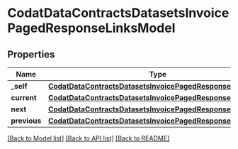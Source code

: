# CodatDataContractsDatasetsInvoicePagedResponseLinksModel

## Properties
Name | Type | Description | Notes
------------ | ------------- | ------------- | -------------
**_self** | [**CodatDataContractsDatasetsInvoicePagedResponseHrefModel**](CodatDataContractsDatasetsInvoicePagedResponseHrefModel.md) |  | [optional] 
**current** | [**CodatDataContractsDatasetsInvoicePagedResponseHrefModel**](CodatDataContractsDatasetsInvoicePagedResponseHrefModel.md) |  | [optional] 
**next** | [**CodatDataContractsDatasetsInvoicePagedResponseHrefModel**](CodatDataContractsDatasetsInvoicePagedResponseHrefModel.md) |  | [optional] 
**previous** | [**CodatDataContractsDatasetsInvoicePagedResponseHrefModel**](CodatDataContractsDatasetsInvoicePagedResponseHrefModel.md) |  | [optional] 

[[Back to Model list]](../README.md#documentation-for-models) [[Back to API list]](../README.md#documentation-for-api-endpoints) [[Back to README]](../README.md)

